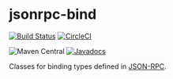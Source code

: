 # jsonrpc-bind

[![Build Status](https://travis-ci.org/jinahya/jsonrpc-bind.svg?branch=develop)](https://travis-ci.org/jinahya/jsonrpc-bind)
[![CircleCI](https://circleci.com/gh/jinahya/jsonrpc-bind.svg?style=svg)](https://circleci.com/gh/jinahya/jsonrpc-bind)

![Maven Central](https://img.shields.io/maven-central/v/com.github.jinahya/jsonrpc-bind.svg)
[![Javadocs](https://javadoc.io/badge/com.github.jinahya/jsonrpc-bind.svg?label=javadoc)](https://javadoc.io/doc/com.github.jinahya/jsonrpc-bind)

Classes for binding types defined in [JSON-RPC](https://www.jsonrpc.org).
